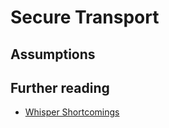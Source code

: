 # Secure Transport

## Assumptions

## Further reading

- [Whisper Shortcomings](whisper_shortcomings.md)

